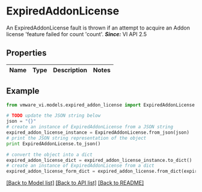 # ExpiredAddonLicense

An ExpiredAddonLicense fault is thrown if an attempt to acquire an Addon license 'feature failed for count 'count'.  ***Since:*** VI API 2.5 

## Properties
Name | Type | Description | Notes
------------ | ------------- | ------------- | -------------

## Example

```python
from vmware_vi.models.expired_addon_license import ExpiredAddonLicense

# TODO update the JSON string below
json = "{}"
# create an instance of ExpiredAddonLicense from a JSON string
expired_addon_license_instance = ExpiredAddonLicense.from_json(json)
# print the JSON string representation of the object
print ExpiredAddonLicense.to_json()

# convert the object into a dict
expired_addon_license_dict = expired_addon_license_instance.to_dict()
# create an instance of ExpiredAddonLicense from a dict
expired_addon_license_form_dict = expired_addon_license.from_dict(expired_addon_license_dict)
```
[[Back to Model list]](../README.md#documentation-for-models) [[Back to API list]](../README.md#documentation-for-api-endpoints) [[Back to README]](../README.md)


